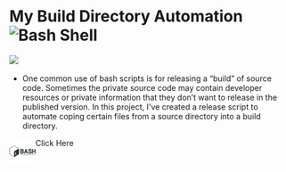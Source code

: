 <p align='right'> 

# My Build Directory Automation ![Bash Shell](https://badges.frapsoft.com/bash/v1/bash.png?v=103)

<a href="#"><img src="https://badges.pufler.dev/visits/Emon-ProCoder7/Data-Driven-Decision-Making-With-Statistics"></a>
</p>

 - One common use of bash scripts is for releasing a “build” of source code. Sometimes the private source code may contain developer resources or private information that they don’t want to release in the published version.
 In this project, I've created a release script to automate coping certain files from a source directory into a build directory.

Click Here [<img align="left" alt="Bash" width="47px" src="https://raw.githubusercontent.com/github/explore/80688e429a7d4ef2fca1e82350fe8e3517d3494d/topics/bash/bash.png" />](https://github.com/Emon-ProCoder7/MyBash_scripts/blob/master/build_Script.sh)
